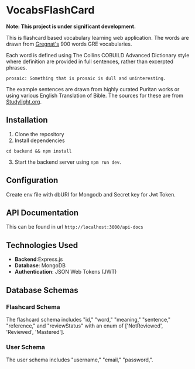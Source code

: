 # VocabsFlashCard
**Note: This project is under significant development.**


This is flashcard based vocabulary learning web application. The words are drawn  from [Gregnat's](https://quizlet.com/saint1729/folders/gregmat/sets) 900 words GRE vocabularies. 

Each word is defined using The Collins COBUILD Advanced Dictionary style where definition are provided in full sentences, rather than excerpted phrases. 
```
prosaic: Something that is prosaic is dull and uninteresting.
```

The example sentences are drawn from highly curated Puritan works or using various English Translation of Bible. The sources for these are from [Studylight.org](https://www.studylight.org/).

## Installation
1. Clone the repository
2. Install dependencies
```
cd backend && npm install
```
3. Start the backend server using `npm run dev`.

## Configuration
Create env file with dbURI for Mongodb and Secret key for Jwt Token.

## API Documentation
This can be found in url `http://localhost:3000/api-docs`

## Technologies Used

- **Backend**:Express.js
- **Database**: MongoDB
- **Authentication**: JSON Web Tokens (JWT)

## Database Schemas

### Flashcard Schema

The flashcard schema includes "id," "word," "meaning," "sentence," "reference," and "reviewStatus" with an enum of ['NotReviewed', 'Reviewed', 'Mastered'].

### User Schema

The user schema includes  "username," "email," "password,".
